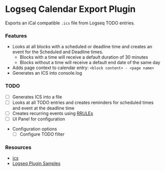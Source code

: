 # Logseq Calendar Export Plugin
Exports an iCal compatible `.ics` file from Logseq TODO entries.  


### Features
- Looks at all blocks with a scheduled or deadline time and creates an event for the Scheduled and Deadline times.  
  - Blocks with a time will receive a default duration of 30 minutes
  - Blocks without a time will receive a default end date of the same day
- Adds page context to calendar entry: `<block content> - <page name>`
- Generates an ICS into console.log

### TODO
- [ ] Generates ICS into a file
- [ ] Looks at all TODO entries and creates reminders for scheduled times and event at the deadline time
- [ ] Creates recurring events using [RRULEs](https://www.textmagic.com/free-tools/rrule-generator)
- [ ] UI Panel for configuration
- Configuration options
  - [ ] Configure TODO filter

### Resources
- [ics](https://www.npmjs.com/package/ics)
- [Logseq Plugin Samples](https://github.com/logseq/logseq-plugin-samples)

